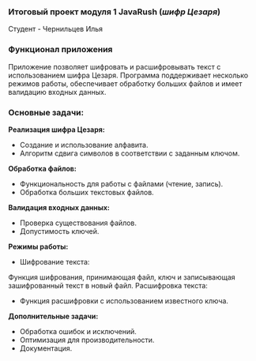 ###  Итоговый проект модуля 1 JavaRush (_шифр Цезаря_) ###

Студент - Чернильцев Илья
### Функционал приложения ###
Приложение позволяет шифровать и расшифровывать текст с использованием шифра Цезаря. Программа поддерживает несколько режимов работы, обеспечивает обработку больших файлов и имеет валидацию входных данных.

### Основные задачи: ###

**Реализация шифра Цезаря:**

- Создание и использование алфавита.
- Алгоритм сдвига символов в соответствии с заданным ключом.

**Обработка файлов:**

- Функциональность для работы с файлами (чтение, запись).
- Обработка больших текстовых файлов.

**Валидация входных данных:**

- Проверка существования файлов.
- Допустимость ключей.

**Режимы работы:**

- Шифрование текста:

Функция шифрования, принимающая файл, ключ и записывающая зашифрованный текст в новый файл.
Расшифровка текста:

- Функция расшифровки с использованием известного ключа.

**Дополнительные задачи:**

- Обработка ошибок и исключений.
- Оптимизация для производительности.
- Документация.